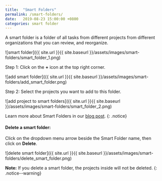 ```yaml
---
title:  "Smart Folders"
permalink: /smart-folders/
date:   2019-08-23 15:00:00 +0800
categories: smart folder
---
```

A smart folder is a folder of all tasks from different projects from different organizations that you can review, and reorganize.

![smart folder]({{ site.url }}{{ site.baseurl }}/assets/images/smart-folders/smart_folder_1.png)

Step 1: Click on the **+** icon at the top right corner.

![add smart folder]({{ site.url }}{{ site.baseurl }}/assets/images/smart-folders/add_smart_folder.png)

Step 2: Select the projects you want to add to this folder.

![add project to smart folders]({{ site.url }}{{ site.baseurl }}/assets/images/smart-folders/smart_folder_2.png)

Learn more about Smart Folders in our [blog post](https://quire.io/blog/p/A-few-things-about-tasks-projects-organizations-and-smart-folders.html).
{: .notice}


#### Delete a smart folder:

Click on the dropdown menu arrow beside the Smart Folder name, then click on **Delete**.

![delete smart folder]({{ site.url }}{{ site.baseurl }}/assets/images/smart-folders/delete_smart_folder.png)

**Note:** If you delete a smart folder, the projects inside will not be deleted. 
{: .notice--warning}
